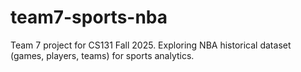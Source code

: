 # team7-sports-nba
Team 7 project for CS131 Fall 2025. Exploring NBA historical dataset (games, players, teams) for sports analytics.
